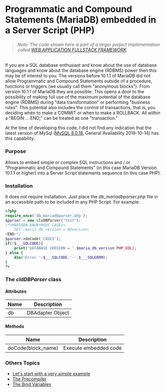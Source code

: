 # Programmatic and Compound Statements (MariaDB) embedded in a Server Script (PHP)

>###### Note: The code shown here is part of a larger project implementation called [WEB APPLICATION FULLSTACK FRAMEWORK](https://github.com/snuzzolillo/FULL-STACK-FRAMEWORK/blob/master/README.md).

If you are a SQL database enthusiast and know about the use of database languages and know about the database engine (RDBMS) power then this may be of interest to you. The versions before 10.1.1 of MariaDB did not allow Programmatic and Compound Statements outside of a procedure, functions or triggers (we usually call them "anonymous blocks"). From version 10.1.1 of MariaDB they are possible. This opens a door to the possibility of making full use of the maximum potential of the database engine (RDBMS) during "data transformation" or performing "business rules". This potential also includes the control of transactions, that is, you deciding when to make a COMMIT or when to make a ROLLBACK. All within a "BEGIN ... END;" can be treated as one "transaction."

At the time of developing this code, I did not find any indication that the latest version of MySql ([MySQL 8.0.18](https://dev.mysql.com/doc/relnotes/mysql/8.0/en/), General Availability 2019-10-14) has this capability.

### Purpose
Allows to embed simple or complex SQL instructions and / or "Programmatic and Compound Statements" (in this case MariaDB Version 10.1.1 or higher) into a Server Script statements sequence (in this case PHP).
### Installation
It does not require installation. Just place the *db_mariadbparser.php* file in an accessible path to be included in any PHP Script. For example:
```php
<?php
require_once('db_mariadbparser.php');
$parser = new clsDBParser("test");
/*<MARIADB ANONYMOUS CASE1>
	SET :maria_db_version = @@version;
<END>*/
$parser->doCode('CASE1');
if(!$___SQLCODE){
	print('DATABASE VERSION = '.$maria_db_version.PHP_EOL);
} else {
	die('Error '.$___SQLCODE.'-'.$___SQLERRM);
}
?>
```
### The *cldDBParser* class

#### Attributes
|Name|Description|
|--|--|
|db|DBAdapter Object|

#### Methods

|Name|Description|
|--|--|
|doCode(block_name)|Execute embedded code |


### Others Topics

 - [Let's start with a very simple example](doc/TOPIC_01.md)
 - [The Precompiler](doc/TOPIC_02.md)
 - [The Bind Variables](doc/TOPIC_03.md)

<!--stackedit_data:
eyJoaXN0b3J5IjpbMTc4OTQ3MzgzMiwtOTYwMTY4MTUsMTk3Mj
I2OTMwNl19
-->